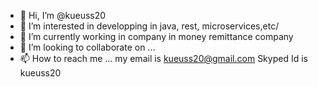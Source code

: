 - 👋 Hi, I’m @kueuss20
- 👀 I’m interested in developping in java, rest, microservices,etc/
- 🌱 I’m currently working in company in money remittance company
- 💞️ I’m looking to collaborate on ...
- 📫 How to reach me ...
my email is kueuss20@gmail.com
Skyped Id is kueuss20
